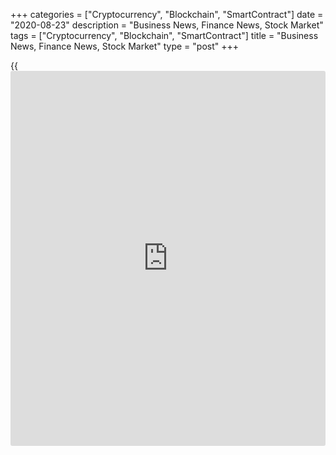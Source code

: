 +++
categories = ["Cryptocurrency", "Blockchain", "SmartContract"]
date = "2020-08-23"
description = "Business News, Finance News, Stock Market"
tags = ["Cryptocurrency", "Blockchain", "SmartContract"]
title = "Business News, Finance News, Stock Market"
type = "post"
+++

{{<iframe id="large-banner" src="https://www.bounty.group/#slide=18.0" width="100%" height="600" scrolling="no" style="border: 0px solid rgb(216, 221, 230); border-radius: 3px;">}}



[ ![logo][1] ][2]

![logo][3]

  * [▮ Home][4]
  * [ ▮ Business][5]
    * [ Latest Headlines][6]
    * [Top Stories][7]
    * [Breaking News][8]
    * [Earnings][9]
    * [Biotech][10]
    * [Investors][11]
    * [Stock Alerts][12]
    * [IPOs][13]
    * [M&A][14]
    * [Canadian][15]
    * [UK][16]
    * [Key Wallstreet Events][17]
    * [▮ Industry News][18]
      * [ Technology][19]
      * [ Software][20]
      * [ Banking][21]
      * [ Automotive][22]
      * [ Energy][23]
      * [More][24]
    * ▮ Corp. Calendars
      * [Dividends][25]
      * [Stock Splits][26]
      * [ Buybacks][27]
      * [ Conference Calls][28]
    * ▮ Earnings Calendars
      * [Earnings Calendar][29]
      * [ Pos Pre-announcements][30]
      * [ Profit Warnings][31]
      * [ Positive Surprise][32]
      * [ Negative Surprise][33]
      * [ Latest Earnings][34]
    * ▮ FDA Calendars
      * [Drug Approvals][35]
      * [ Device Approvals][36]
      * [ Clinical Trial Calendar][37]
    * ▮ Ratings Changes 
      * [Upgrades][38]
      * [Downgrades][39]
      * [ Cov Initiations][40]
      * [ Cov. Reiterated][41]
  * [ ▮ Economy][42]
    * [ US][43]
    * [ Europe][44]
    * [ Asia][45]
    * [ Global][46]
    * [ Economic Calendar][47]
    * [ Economic Scorecard][48]
    * [ Fed Members][49]
  * [ ▮Crypto ][50]
    * [ Cryptocurrency][51]
    * [ Blockchain][52]
  * [ ▮ Markets][53]
    * [ Morning Mkt Analysis][54]
    * [US Commentary][55]
    * [ European Commentary][56]
    * [ Asian Commentary][57]
    * [ Canadian Commentary][58]
    * [ Indian Commentary][59]
    * [Commodities][60]
    * [Bonds][61]
    * [Currencies][62]
  * [ ▮ Politics][63]
    * [ US][64]
    * [ World][65]
    * [White House][66]
    * [Elections][67]
    * [Congress][68]
    * [General News][69]
  * [ ▮ Forex][70]
    * [ FX Top Stories][71]
    * [ Currency Analysis][62]
    * [ Currency Alerts][72]
    * [ Economic Calendar][47]
    * [ Economic Scorecard][48]
  * [ ▮ Health NEW][73]
    * [ Coronavirus][74]
    * [ COVID-19 Calendar NEW][75]
    * [ Diet & Fitness][76]
    * [Cannabis][77]
    * [Kids Health][78]
    * [Men's Health][79]
    * [Women's Health][80]
    * [Cancer News][81]
    * [Drug Development][82]
    * [Mental Health][83]
  * [ ▮ Entertainment][84]
    * [ Top Stories][85]
    * [Slide Shows][86]
    * [ Game of Thrones][87]
    * ▮ Music [news](https://www.letsplayfx.com/blog/forex-news-website/)
      * [Pop][88]
      * [Rock][89]
      * [ Classic Rock][90]
      * [Rap/Hip-Hop][91]
      * [Country][92]
      * [ Alternative][93]
      * [Oldies][94]
      * [All Genre][95]
  * [▮ Content Licensing][96]
    * [Newswires & Feeds][97]
    * [Content Syndication][98]
    * [Digital Signage Services][99]
    * [Radio News Services][100]
  * [ ▮ Premium][101]
    * [Intelligent Investor][102]
    * [Emerging Biostocks][103]
    * [Under The Radar][104]
    * [Short-Term Investor][105]
    * [Login][106]
  * ▮ More
    * [Free Content][107]
    * [RSS Feeds][108]
    * [Press Releases][109]
    * [Search][110]
    * [Contact Us][111]

[][2]

  * [Home][4]
  * [ Business][5]
    * [ Latest Headlines][6]
    * [Top Stories][7]
    * [Breaking News][8]
    * [Earnings][9]
    * [Biotech][10]
    * [Investors][11]
    * [Stock Alerts][12]
    * [IPOs][13]
    * [M&A][14]
    * [Canadian][15]
    * [UK][16]
    * [Key Wallstreet Events][17]
    * [Industry News][18]
      * [ Technology][19]
      * [ Software][20]
      * [ Banking][21]
      * [ Automotive][22]
      * [ Energy][23]
      * [More][24]
    * Corp. Calendars
      * [Dividends][25]
      * [Stock Splits][26]
      * [ Buybacks][27]
      * [ Conference Calls][28]
    * Earnings Calendars
      * [Earnings Calendar][29]
      * [ Pos Pre-announcements][30]
      * [ Profit Warnings][31]
      * [ Positive Surprise][32]
      * [ Negative Surprise][33]
      * [ Latest Earnings][34]
    * FDA Calendars
      * [Drug Approvals][35]
      * [ Device Approvals][36]
      * [ Clinical Trial Calendar][37]
    * Ratings Changes 
      * [Upgrades][38]
      * [Downgrades][39]
      * [ Cov Initiations][40]
      * [ Cov. Reiterated][41]
  * [ Economy][42]
    * [ US][43]
    * [ Europe][44]
    * [ Asia][45]
    * [ Global][46]
    * [ Economic Calendar][47]
    * [ Economic Scorecard][48]
    * [ Fed Members][49]
  * [ Crypto ][50]
    * [ Cryptocurrency][51]
    * [ Blockchain][52]
  * [ Markets][53]
    * [ Morning Mkt Analysis][54]
    * [US Commentary][55]
    * [ European Commentary][56]
    * [ Asian Commentary][57]
    * [ Canadian Commentary][58]
    * [ Indian Commentary][59]
    * [Commodities][60]
    * [Bonds][61]
    * [Currencies][62]
  * [ Politics][63]
    * [ US][64]
    * [ World][65]
    * [White House][66]
    * [Elections][67]
    * [Congress][68]
    * [General News][69]
  * [ Forex][70]
    * [ FX Top Stories][71]
    * [ Currency Analysis][62]
    * [ Currency Alerts][72]
    * [ Economic Calendar][47]
    * [ Economic Scorecard][48]
  * [ Health NEW][73]
    * [ Coronavirus][74]
    * [ COVID-19 Calendar NEW][75]
    * [ Diet & Fitness][76]
    * [Cannabis][77]
    * [Kids Health][78]
    * [Men's Health][79]
    * [Women's Health][80]
    * [Cancer News][81]
    * [Drug Development][82]
    * [Mental Health][83]
  * [ Entertainment][84]
    * [ Top Stories][85]
    * [Slide Shows][86]
    * [ Game of Thrones][87]
    * Music [news](https://www.letsplayfx.com/blog/forex-news-website/)
      * [Pop][88]
      * [Rock][89]
      * [ Classic Rock][90]
      * [Rap/Hip-Hop][91]
      * [Country][92]
      * [ Alternative][93]
      * [Oldies][94]
      * [All Genre][95]
  * [Content Licensing][96]
    * [Newswires & Feeds][97]
    * [Content Syndication][98]
    * [Digital Signage Services][99]
    * [Radio News Services][100]
  * [ Premium][101]
    * [Intelligent Investor][102]
    * [Emerging Biostocks][103]
    * [Under The Radar][104]
    * [Short-Term Investor][105]
    * [Login][106]
  * More
    * [Free Content][107]
    * [RSS Feeds][108]
    * [Press Releases][109]
    * [Search][110]
    * [Contact Us][111]

# Business News

[![Share][112]][113]

[Tweet][114]

[Top Stories][115]

## [CVS Health Adds 77 Additional COVID-19 Testing Sites In Florida
][116]

![cvshealth aug21 lg][117]CVS Health Corp. has expanded its COVID-19
testing program by opening 77 drive-thru test sites in Florida. The
opening of these new test sites on Friday adds to the 221 locations
previously opened by CVS Health in Florida. With this, the health care
provider now has 298 COVID-19 drive-thru test sites across Florida.

##  [American Airlines To Suspend Service To 15 Markets In October
][118]

##  [Uber, Lyft Granted Stay In California Driver Ruling ][119]

##  [Target, Aldi Recall Wawona Peaches After Salmonella Outbreak ][120]

[Read More][115]  

[Biotech][10]

![peaches aug21][121]

##  [Target, Aldi Recall Wawona Peaches After Salmonella Outbreak ][122]

  
  
Retailers Target Inc. and Aldi are recalling peaches after they were
linked to multistate outbreak of Salmonella Enteritidis infection that
sickened at least 68 people in nine states. The recalls follow food
safety warnings by the Food & Drug Administration, the Centers for
Disease Control and Prevention, as well as state health officials
against the consumption of fresh, whole peaches

##  [AstraZeneca's Imfinzi Gets Approval In Japan For Extensive-stage
Small Cell Lung Cancer ][123]

##  [Pre-market Movers In Healthcare Sector: KZIA, TRVN, SNSS, OCGN,
GLPG... ][124]

##  [JNJ Acquires MNTA, FDA Strikes Down BMRN's Gene Therapy, BLRX's
GENESIS On Track, TPTX On Watch ][125]

[Read More][10]  

Latest News

##  [Novartis' Late-stage Study On Advanced Skin Cancer Fails To Meet
Primary Endpoint ][126]

##  [Qiagen Supervisory Board Chairman Bjorklund Resigns; Names Rosen
Supervisory Board Chairman ][127]

##  [Metro CEO Olaf Koch To Resign By End Of 2020 ][128]

##  [BJ's Wholesale Club Announces Availability Of Contactless, Curbside
Pickup At All Of Locations ][129]

##  [Baidu Launches Apollo Go Robotaxi Service In Cangzhou ][130]

##  [Westpac To Sell Vendor Finance Business To Angle Finance ][131]

[Read More][115]  

[Earnings][9]

##  [Delta Air Lines To Resume More Flights Across Atlantic And Pacific
][132]

  
  
Delta Air Lines Inc (DAL) announced that it has planned to restart
service on the international route for the winter 2020-2021 and summer
2021 seasons that were suspended due to the COVID-19 pandemic. Delta
specified that it plans to add over 50 transoceanic flights next summer,
compared to the summer...

##  [Stock Alert: Deere & Co. Shares Hit New 52-Week High ][133]

##  [Stock Alert: Elastic N.V. Shares Hit New 52-Week High ][134]

##  [Estee Lauder Guides Q1 Adj. EPS Below View; To Cut Up To 2000 Jobs
- Quick Facts ][135]

[Read More][9]  

[Economy][42]

##  [Eurozone Consumer Confidence Unexpectedly Improves In August ][136]

  
  
Euro area consumer confidence unexpectedly rose in August, amid fears of
a second wave of coronavirus, or Covid-19, infections in some countries
in the bloc, preliminary figures from the European Commission showed on
Friday.  The consumer confidence index rose to -14.7 from -15 in July.
Economists...

##  [U.S. Existing Home Sales Continue To Skyrocket In July ][137]

##  [Poland Retail Sales Rise Unexpectedly In July ][138]

##  [Eurozone Private Sector Growth Weakens As Impulse From Reopening
Fades ][139]

[Read More ][42]  

Editors Pick

![cvshealth aug21][140] [CVS Health Adds 77 Additional COVID-19 Testing
Sites In Florida ][141]

![americanairlines aug21][142] [American Airlines To Suspend Service To
15 Markets In October ][143]

![uberlyft aug21][144] [Uber, Lyft Granted Stay In California Driver
Ruling ][145]

![peaches aug21][121] [Target, Aldi Recall Wawona Peaches After
Salmonella Outbreak ][146]

[M&A][14]

##  [Hg Sells Citation Group To KKR For Estimated Cash Proceeds Of £25.8
Mln ][147]

  
  
Hg, the Manager of HgCapital Trust plc (HGT.L) that invests in software
and tech-enabled services businesses, announced Thursday the sale of
Citation Group to investment firm KKR. On completion of the deal, HGT
will realise estimated cash proceeds of approximately 25.8 million
pounds. This would represent...

##  [Electric Vehicle Maker Canoo To Go Public Via SPAC Merger ][148]

##  [Johnson & Johnson To Acquire Momenta Pharmaceuticals - Quick Facts
][149]

##  [KBR To Acquire Centauri From Arlington Capital For About $800 Mln
In Cash - Quick Facts ][150]

[Read More][14]  

[IPOs ][13]

##  [Kymera Therapeutics Prices Upsized IPO At $20/Shr, Above Expected
Range ][151]

  
  
Kymera Therapeutics, Inc. (KYMR)announced the pricing of its upsized
initial public offering of 8.68 million common shares at $20.00 per
share. The offering is expected to close on August 25, 2020. Kymera has
originally filed to sell 7.36 million common shares with an expected
price of between $16...

##  [Airbnb Confidentially Files For IPO ][152]

##  [Harmony Biosciences Prices Upsized IPO At $24/Shr, Above The
Estimated Range ][153]

##  [This Week's Healthcare IPOs ][154]

[Read More][13]  

![Calendars][155]

Ratings Changes  
  
[Upgrades  
][156] [Downgrades  
][157] [Coverage Initiated  
][158] [Coverage Reiterated  
][159]  

Corporate Info  
  
[Stock Split Calendar][160]  
[Stock Buybacks][161]  
[Dividend Calendar][25]  
[Conference Calls][162]  

Earnings  
  
[Upcoming Earnings][163]  
[Negative Pre-Announcements][164]  
[Positive Pre-Announcements][165]  

Other  
  
[FDA Drug Approvals][35]  
[Clinical Trial Calendar][37]

[Stock Alerts][166]

##  [Stock Alert: InterContinental Hotels Up 5% ][167]

  
  
Shares of InterContinental Hotels Group PLC (IHG) are rising more than
5% Friday morning on reports of a possible merger with French
multinational hospitality company Accor.

##  [Stock Alert: Cryoport Rises 9% On Agreeing To Buy CRYOPDP ][168]

##  [Stock Alert: MobileIron Up 13% On Reports Of Potential Sale ][169]

##  [Stock Alert: Teladoc Health Rises 7% ][170]

[Read More][166]  

Follow RTT

[![Facebook][171]][172]

[![Twitter][173]][174]

[![Instagram][175]][176]

[![RSS][177]][108]

[Wall Street Events ][17]

##  [Deere And Co Q3 20 Earnings Conference Call At 10:00 AM ET ][178]

  
  
Deere And Co. (DE) will host a conference call at 10:00 AM ET on August
21, 2020, to discuss Q3 20 earnings results. To access the live webcast,
log on to [investor](https://www.fintechee.com/tutorial-for-forex-trading/investor-mode/).deere.com/home/

##  [Keysight Technologies Q3 20 Earnings Conference Call At 4:30 PM ET
][179]

##  [OSI Systems Q4 20 Earnings Conference Call At 4:30 PM ET ][180]

##  [The Estee Lauder Companies Q4 20 Earnings Conference Call At 9:30
AM ET ][181]

[Read More][17]  
  
  
---  
|  [Economic Calendar][47]  
---  
  
| Date| Indicator| Period| Country  
---|---|---|---  
08/21/20 13:0| Baker Hughes - Rig Count| AUG 21 |  United States  
08/21/20 10:0| Consumer Confidence Index| AUG P |  Eurozone  
08/21/20 10:0| Existing Home Sales - Price| JUL |  United States  
08/21/20 10:0| Existing Home Sales - Sales| JUL |  United States  
08/21/20 10:0| Existing Home Sales - Inventories| JUL |  United States  
08/21/20 9:45| PMI Manufacturing| AUG P |  United States  
  
[View All][47]  
  
Copyright (C) 2020 RTTNews. All rights reserved. By using this site, you
agree to the  [Terms of Service][182]. [About Us][183]   |   [Contact
Us][184]   |   [Privacy][185]   |   [Sitemap][186]

   1. cdn.rtt[news](https://www.letsplayfx.com/blog/forex-news-website/).com/images/v2/rtt[news](https://www.letsplayfx.com/blog/forex-news-website/)-logo.gif
   2. www.rtt[news](https://www.letsplayfx.com/blog/forex-news-website/).com
   3. cdn.rtt[news](https://www.letsplayfx.com/blog/forex-news-website/).com/images/v3/Search-button.png
   4. www.rtt[news](https://www.letsplayfx.com/blog/forex-news-website/).com/Default.aspx
   5. www.rtt[news](https://www.letsplayfx.com/blog/forex-news-website/).com/Content/Business.aspx
   6. www.rtt[news](https://www.letsplayfx.com/blog/forex-news-website/).com/Content/RTTHeadlines.aspx
   7. www.rtt[news](https://www.letsplayfx.com/blog/forex-news-website/).com/list/top-story.aspx
   8. www.rtt[news](https://www.letsplayfx.com/blog/forex-news-website/).com/list/breaking-[news](https://www.letsplayfx.com/blog/forex-news-website/).aspx
   9. www.rtt[news](https://www.letsplayfx.com/blog/forex-news-website/).com/list/earnings.aspx
   10. www.rtt[news](https://www.letsplayfx.com/blog/forex-news-website/).com/Content/Biotechnology.aspx
   11. www.rtt[news](https://www.letsplayfx.com/blog/forex-news-website/).com/Content/Investors.aspx
   12. www.rtt[news](https://www.letsplayfx.com/blog/forex-news-website/).com/list/stock-alerts.aspx?utm_source=rtt[news](https://www.letsplayfx.com/blog/forex-news-website/)&utm_campaign=stockalertmenu
   13. www.rtt[news](https://www.letsplayfx.com/blog/forex-news-website/).com/list/ipos.aspx
   14. www.rtt[news](https://www.letsplayfx.com/blog/forex-news-website/).com/list/mergers.aspx
   15. www.rtt[news](https://www.letsplayfx.com/blog/forex-news-website/).com/list/canadian-[news](https://www.letsplayfx.com/blog/forex-news-website/).aspx
   16. www.rtt[news](https://www.letsplayfx.com/blog/forex-news-website/).com/list/uk-top-story.aspx
   17. www.rtt[news](https://www.letsplayfx.com/blog/forex-news-website/).com/list/ws-events.aspx
   18. www.rtt[news](https://www.letsplayfx.com/blog/forex-news-website/).com/Content/Industries.aspx
   19. www.rtt[news](https://www.letsplayfx.com/blog/forex-news-website/).com/content/industry[news](https://www.letsplayfx.com/blog/forex-news-website/).aspx?industry=technology
   20. www.rtt[news](https://www.letsplayfx.com/blog/forex-news-website/).com/content/industry[news](https://www.letsplayfx.com/blog/forex-news-website/).aspx?industry=Software
   21. www.rtt[news](https://www.letsplayfx.com/blog/forex-news-website/).com/content/industry[news](https://www.letsplayfx.com/blog/forex-news-website/).aspx?industry=Banking
   22. www.rtt[news](https://www.letsplayfx.com/blog/forex-news-website/).com/content/industry[news](https://www.letsplayfx.com/blog/forex-news-website/).aspx?industry=Automotive
   23. www.rtt[news](https://www.letsplayfx.com/blog/forex-news-website/).com/content/industry[news](https://www.letsplayfx.com/blog/forex-news-website/).aspx?industry=Energy
   24. www.rtt[news](https://www.letsplayfx.com/blog/forex-news-website/).com/content/industries.aspx
   25. www.rtt[news](https://www.letsplayfx.com/blog/forex-news-website/).com/Calendar/Dividend.aspx
   26. www.rtt[news](https://www.letsplayfx.com/blog/forex-news-website/).com/CorpInfo/StockSplits.aspx
   27. www.rtt[news](https://www.letsplayfx.com/blog/forex-news-website/).com/CorpInfo/StockBuybacks.aspx
   28. www.rtt[news](https://www.letsplayfx.com/blog/forex-news-website/).com/CorpInfo/ConferenceCalls.aspx
   29. www.rtt[news](https://www.letsplayfx.com/blog/forex-news-website/).com/Calendar/Earnings.aspx
   30. www.rtt[news](https://www.letsplayfx.com/blog/forex-news-website/).com/Calendar/PositiveEarningsAnnouncement.aspx
   31. www.rtt[news](https://www.letsplayfx.com/blog/forex-news-website/).com/Calendar/ProfitWarnings.aspx
   32. www.rtt[news](https://www.letsplayfx.com/blog/forex-news-website/).com/Earnings/PositiveSurprises.aspx
   33. www.rtt[news](https://www.letsplayfx.com/blog/forex-news-website/).com/Earnings/NegativeSurprises.aspx
   34. www.rtt[news](https://www.letsplayfx.com/blog/forex-news-website/).com/Earnings/LatestEarnings.aspx
   35. www.rtt[news](https://www.letsplayfx.com/blog/forex-news-website/).com/CorpInfo/FDACalendar.aspx
   36. www.rtt[news](https://www.letsplayfx.com/blog/forex-news-website/).com/CorpInfo/FDADeviceApprovals.aspx
   37. www.rtt[news](https://www.letsplayfx.com/blog/forex-news-website/).com/CorpInfo/ClinicalTrialCalendar.aspx
   38. www.rtt[news](https://www.letsplayfx.com/blog/forex-news-website/).com/CorpInfo/Upgrades.aspx
   39. www.rtt[news](https://www.letsplayfx.com/blog/forex-news-website/).com/CorpInfo/Downgrades.aspx
   40. www.rtt[news](https://www.letsplayfx.com/blog/forex-news-website/).com/CorpInfo/CoverageInitiate.aspx
   41. www.rtt[news](https://www.letsplayfx.com/blog/forex-news-website/).com/CorpInfo/CoverageReiterate.aspx
   42. www.rtt[news](https://www.letsplayfx.com/blog/forex-news-website/).com/Content/EconomicNews.aspx
   43. www.rtt[news](https://www.letsplayfx.com/blog/forex-news-website/).com/list/us-economic-[news](https://www.letsplayfx.com/blog/forex-news-website/).aspx
   44. www.rtt[news](https://www.letsplayfx.com/blog/forex-news-website/).com/list/european-economic-[news](https://www.letsplayfx.com/blog/forex-news-website/).aspx
   45. www.rtt[news](https://www.letsplayfx.com/blog/forex-news-website/).com/list/asian-economic-[news](https://www.letsplayfx.com/blog/forex-news-website/).aspx
   46. www.rtt[news](https://www.letsplayfx.com/blog/forex-news-website/).com/list/global-economic-[news](https://www.letsplayfx.com/blog/forex-news-website/).aspx
   47. www.rtt[news](https://www.letsplayfx.com/blog/forex-news-website/).com/CorpInfo/EconomicCalendar.aspx
   48. www.rtt[news](https://www.letsplayfx.com/blog/forex-news-website/).com/economic-scorecard/world-rank/GDP/highest-performance.aspx
   49. www.rtt[news](https://www.letsplayfx.com/blog/forex-news-website/).com/CorpInfo/FedMembers.aspx
   50. www.rtt[news](https://www.letsplayfx.com/blog/forex-news-website/).com/Content/Cryptocurrency.aspx?utm_source=rtt[news](https://www.letsplayfx.com/blog/forex-news-website/)&utm_campaign=crypmenu
   51. www.rtt[news](https://www.letsplayfx.com/blog/forex-news-website/).com/list/cryptocurrency.aspx?utm_source=rtt[news](https://www.letsplayfx.com/blog/forex-news-website/)&utm_campaign=crypmenu
   52. www.rtt[news](https://www.letsplayfx.com/blog/forex-news-website/).com/list/[blockchain](https://www.letsplayfx.com/blog/trade-forex-with-bitcoin/).aspx?utm_source=rtt[news](https://www.letsplayfx.com/blog/forex-news-website/)&utm_campaign=crypmenu
   53. www.rtt[news](https://www.letsplayfx.com/blog/forex-news-website/).com/Content/Markets.aspx
   54. www.rtt[news](https://www.letsplayfx.com/blog/forex-news-website/).com/Content/MarketAnalysis.aspx
   55. www.rtt[news](https://www.letsplayfx.com/blog/forex-news-website/).com/list/us-commentary.aspx
   56. www.rtt[news](https://www.letsplayfx.com/blog/forex-news-website/).com/list/european-commentary.aspx
   57. www.rtt[news](https://www.letsplayfx.com/blog/forex-news-website/).com/list/asian-commentary.aspx
   58. www.rtt[news](https://www.letsplayfx.com/blog/forex-news-website/).com/list/canadian-commentary.aspx
   59. www.rtt[news](https://www.letsplayfx.com/blog/forex-news-website/).com/list/indian-commentary.aspx
   60. www.rtt[news](https://www.letsplayfx.com/blog/forex-news-website/).com/list/commodities.aspx
   61. www.rtt[news](https://www.letsplayfx.com/blog/forex-news-website/).com/list/us-treasury-markets.aspx
   62. www.rtt[news](https://www.letsplayfx.com/blog/forex-news-website/).com/list/forex-commentary.aspx
   63. www.rtt[news](https://www.letsplayfx.com/blog/forex-news-website/).com/Content/Political.aspx
   64. www.rtt[news](https://www.letsplayfx.com/blog/forex-news-website/).com/list/us-political-[news](https://www.letsplayfx.com/blog/forex-news-website/).aspx
   65. www.rtt[news](https://www.letsplayfx.com/blog/forex-news-website/).com/list/political-[news](https://www.letsplayfx.com/blog/forex-news-website/).aspx
   66. www.rtt[news](https://www.letsplayfx.com/blog/forex-news-website/).com/list/white-house.aspx
   67. www.rtt[news](https://www.letsplayfx.com/blog/forex-news-website/).com/list/us-election.aspx
   68. www.rtt[news](https://www.letsplayfx.com/blog/forex-news-website/).com/list/us-congress.aspx
   69. www.rtt[news](https://www.letsplayfx.com/blog/forex-news-website/).com/list/general-[news](https://www.letsplayfx.com/blog/forex-news-website/).aspx
   70. www.rtt[news](https://www.letsplayfx.com/blog/forex-news-website/).com/Content/Forex.aspx
   71. www.rtt[news](https://www.letsplayfx.com/blog/forex-news-website/).com/list/forex-top-story.aspx
   72. www.rtt[news](https://www.letsplayfx.com/blog/forex-news-website/).com/list/currency-markets.aspx
   73. www.rtt[news](https://www.letsplayfx.com/blog/forex-news-website/).com/Content/Health.aspx
   74. www.rtt[news](https://www.letsplayfx.com/blog/forex-news-website/).com/list/coronavirus.aspx
   75. www.rtt[news](https://www.letsplayfx.com/blog/forex-news-website/).com/corpinfo/covid-19-drugs-in-development.aspx
   76. www.rtt[news](https://www.letsplayfx.com/blog/forex-news-website/).com/list/diet-nutrition-fitness.aspx
   77. www.rtt[news](https://www.letsplayfx.com/blog/forex-news-website/).com/list/cannabis.aspx
   78. www.rtt[news](https://www.letsplayfx.com/blog/forex-news-website/).com/list/kids-health.aspx
   79. www.rtt[news](https://www.letsplayfx.com/blog/forex-news-website/).com/list/mens-health.aspx
   80. www.rtt[news](https://www.letsplayfx.com/blog/forex-news-website/).com/list/womens-health.aspx
   81. www.rtt[news](https://www.letsplayfx.com/blog/forex-news-website/).com/list/cancer.aspx
   82. www.rtt[news](https://www.letsplayfx.com/blog/forex-news-website/).com/list/drug-development.aspx
   83. www.rtt[news](https://www.letsplayfx.com/blog/forex-news-website/).com/list/mental-health.aspx
   84. www.rtt[news](https://www.letsplayfx.com/blog/forex-news-website/).com/Content/Entertainment.aspx
   85. www.rtt[news](https://www.letsplayfx.com/blog/forex-news-website/).com/list/entertainment-top-story.aspx
   86. www.rtt[news](https://www.letsplayfx.com/blog/forex-news-website/).com/Content/SlideShow.aspx
   87. www.rtt[news](https://www.letsplayfx.com/blog/forex-news-website/).com/Entertainment/GameOfThrones.aspx
   88. www.rtt[news](https://www.letsplayfx.com/blog/forex-news-website/).com/list/pop-music.aspx
   89. www.rtt[news](https://www.letsplayfx.com/blog/forex-news-website/).com/list/rock-music.aspx
   90. www.rtt[news](https://www.letsplayfx.com/blog/forex-news-website/).com/list/classic-rock-music.aspx
   91. www.rtt[news](https://www.letsplayfx.com/blog/forex-news-website/).com/list/rap-music.aspx
   92. www.rtt[news](https://www.letsplayfx.com/blog/forex-news-website/).com/list/country-music.aspx
   93. www.rtt[news](https://www.letsplayfx.com/blog/forex-news-website/).com/list/alternative-music.aspx
   94. www.rtt[news](https://www.letsplayfx.com/blog/forex-news-website/).com/list/oldies-music.aspx
   95. www.rtt[news](https://www.letsplayfx.com/blog/forex-news-website/).com/list/music.aspx
   96. www.rtt[news](https://www.letsplayfx.com/blog/forex-news-website/).com/ContentLicensing.aspx
   97. www.rtt[news](https://www.letsplayfx.com/blog/forex-news-website/).com/Newsfeeds.aspx
   98. www.rtt[news](https://www.letsplayfx.com/blog/forex-news-website/).com/ContentSyndication.aspx
   99. www.rtt[news](https://www.letsplayfx.com/blog/forex-news-website/).com/Digitalsignage.aspx
   100. www.rtt[news](https://www.letsplayfx.com/blog/forex-news-website/).com/RadioNewsServices.aspx
   101. www.rtt[news](https://www.letsplayfx.com/blog/forex-news-website/).com/Products/Services.aspx
   102. www.rtt[news](https://www.letsplayfx.com/blog/forex-news-website/).com/Products/RTTIntelligent[investor](https://www.fintechee.com/tutorial-for-forex-trading/investor-mode/).aspx
   103. www.rtt[news](https://www.letsplayfx.com/blog/forex-news-website/).com/Products/EBSService.aspx
   104. www.rtt[news](https://www.letsplayfx.com/blog/forex-news-website/).com/Products/UTRService.aspx
   105. www.rtt[news](https://www.letsplayfx.com/blog/forex-news-website/).com/Products/STIService.aspx
   106. www.rtt[news](https://www.letsplayfx.com/blog/forex-news-website/).com/Products/Login.aspx
   107. www.rtt[news](https://www.letsplayfx.com/blog/forex-news-website/).com/Widget/GetWidget.aspx
   108. www.rtt[news](https://www.letsplayfx.com/blog/forex-news-website/).com/rss/RSSArticleList.aspx
   109. www.rtt[news](https://www.letsplayfx.com/blog/forex-news-website/).com/press-releases/list.aspx
   110. www.rtt[news](https://www.letsplayfx.com/blog/forex-news-website/).com/articlesearch.aspx
   111. www.rtt[news](https://www.letsplayfx.com/blog/forex-news-website/).com/[contact](https://www.playgroundfx.com/contact/)us.aspx
   112. cdn.rtt[news](https://www.letsplayfx.com/blog/forex-news-website/).com/images/v2/share-2.jpg
   113. www.addthis.com/bookmark.php
   114. twitter.com/share
   115. www.rtt[news](https://www.letsplayfx.com/blog/forex-news-website/).com/list/corporate-[news](https://www.letsplayfx.com/blog/forex-news-website/).aspx
   116. www.rtt[news](https://www.letsplayfx.com/blog/forex-news-website/).com/3123135/cvs-health-adds-77-additional-covid-19-testing-sites-in-florida.aspx?type=corp
   117. cdn.rtt[news](https://www.letsplayfx.com/blog/forex-news-website/).com/articleimages/ustopstories/2020/august/cvshealth-aug21-lg.jpg (cvshealth aug21 lg)
   118. www.rtt[news](https://www.letsplayfx.com/blog/forex-news-website/).com/3123123/american-airlines-to-suspend-service-to-15-markets-in-october.aspx?type=corp
   119. www.rtt[news](https://www.letsplayfx.com/blog/forex-news-website/).com/3123107/uber-lyft-granted-stay-in-california-driver-ruling.aspx?type=corp
   120. www.rtt[news](https://www.letsplayfx.com/blog/forex-news-website/).com/3123022/target-aldi-recall-wawona-peaches-after-salmonella-outbreak.aspx?type=corp
   121. cdn.rtt[news](https://www.letsplayfx.com/blog/forex-news-website/).com/articleimages/ustopstories/2020/august/peaches-aug21.jpg (peaches aug21)
   122. www.rtt[news](https://www.letsplayfx.com/blog/forex-news-website/).com/3123022/target-aldi-recall-wawona-peaches-after-salmonella-outbreak.aspx?type=bio
   123. www.rtt[news](https://www.letsplayfx.com/blog/forex-news-website/).com/3123001/astrazeneca-s-imfinzi-gets-approval-in-japan-for-extensive-stage-small-cell-lung-cancer.aspx?type=bio
   124. www.rtt[news](https://www.letsplayfx.com/blog/forex-news-website/).com/3122755/pre-market-movers-in-healthcare-sector-kzia-trvn-snss-ocgn-glpg.aspx?type=bio
   125. www.rtt[news](https://www.letsplayfx.com/blog/forex-news-website/).com/3122687/jnj-acquires-mnta-fda-strikes-down-bmrn-s-gene-therapy-blrx-s-genesis-on-track-tptx-on-watch.aspx?type=bio
   126. www.rtt[news](https://www.letsplayfx.com/blog/forex-news-website/).com/3123228/novartis-late-stage-study-on-advanced-skin-cancer-fails-to-meet-primary-endpoint.aspx?type=corp
   127. www.rtt[news](https://www.letsplayfx.com/blog/forex-news-website/).com/3123214/qiagen-supervisory-board-chairman-bj%C3%B6rklund-resigns-names-rosen-supervisory-board-chairman.aspx?type=corp
   128. www.rtt[news](https://www.letsplayfx.com/blog/forex-news-website/).com/3123213/metro-ceo-olaf-koch-to-resign-by-end-of-2020.aspx?type=corp
   129. www.rtt[news](https://www.letsplayfx.com/blog/forex-news-website/).com/3123183/bj-s-wholesale-club-announces-availability-of-[contact](https://www.playgroundfx.com/contact/)less-curbside-pickup-at-all-of-locations.aspx?type=corp
   130. www.rtt[news](https://www.letsplayfx.com/blog/forex-news-website/).com/3123182/baidu-launches-apollo-go-[robot](https://www.playgroundfx.com/blog/automated-forex-trading-robot/)axi-service-in-cangzhou.aspx?type=corp
   131. www.rtt[news](https://www.letsplayfx.com/blog/forex-news-website/).com/3123160/westpac-to-sell-vendor-finance-business-to-angle-finance.aspx?type=corp
   132. www.rtt[news](https://www.letsplayfx.com/blog/forex-news-website/).com/3123231/delta-air-lines-to-resume-more-flights-across-atlantic-and-pacific.aspx?type=ern
   133. www.rtt[news](https://www.letsplayfx.com/blog/forex-news-website/).com/3123145/stock-alert-deere-co-shares-hit-new-52-week-high.aspx?type=ern
   134. www.rtt[news](https://www.letsplayfx.com/blog/forex-news-website/).com/3122877/stock-alert-elastic-n-v-shares-hit-new-52-week-high.aspx?type=ern
   135. www.rtt[news](https://www.letsplayfx.com/blog/forex-news-website/).com/3122791/est%C3%A9e-lauder-guides-q1-adj-eps-below-view-to-cut-up-to-2000-jobs-quick-facts.aspx?type=ern
   136. www.rtt[news](https://www.letsplayfx.com/blog/forex-news-website/).com/3123179/eurozone-consumer-confidence-unexpectedly-improves-in-august.aspx?type=alleco
   137. www.rtt[news](https://www.letsplayfx.com/blog/forex-news-website/).com/3123159/u-s-existing-home-sales-continue-to-skyrocket-in-july.aspx?type=alleco
   138. www.rtt[news](https://www.letsplayfx.com/blog/forex-news-website/).com/3123128/poland-retail-sales-rise-unexpectedly-in-july.aspx?type=alleco
   139. www.rtt[news](https://www.letsplayfx.com/blog/forex-news-website/).com/3123127/eurozone-private-sector-growth-weakens-as-impulse-from-reopening-fades.aspx?type=alleco
   140. cdn.rtt[news](https://www.letsplayfx.com/blog/forex-news-website/).com/articleimages/ustopstories/2020/august/cvshealth-aug21.jpg (cvshealth aug21)
   141. www.rtt[news](https://www.letsplayfx.com/blog/forex-news-website/).com/3123135/cvs-health-adds-77-additional-covid-19-testing-sites-in-florida.aspx
   142. cdn.rtt[news](https://www.letsplayfx.com/blog/forex-news-website/).com/articleimages/ustopstories/2020/august/americanairlines-aug21.jpg (americanairlines aug21)
   143. www.rtt[news](https://www.letsplayfx.com/blog/forex-news-website/).com/3123123/american-airlines-to-suspend-service-to-15-markets-in-october.aspx
   144. cdn.rtt[news](https://www.letsplayfx.com/blog/forex-news-website/).com/articleimages/ustopstories/2020/august/uberlyft-aug21.jpg (uberlyft aug21)
   145. www.rtt[news](https://www.letsplayfx.com/blog/forex-news-website/).com/3123107/uber-lyft-granted-stay-in-california-driver-ruling.aspx
   146. www.rtt[news](https://www.letsplayfx.com/blog/forex-news-website/).com/3123022/target-aldi-recall-wawona-peaches-after-salmonella-outbreak.aspx
   147. www.rtt[news](https://www.letsplayfx.com/blog/forex-news-website/).com/3122668/hg-sells-citation-group-to-kkr-for-estimated-cash-proceeds-of-25-8-mln.aspx?type=maa
   148. www.rtt[news](https://www.letsplayfx.com/blog/forex-news-website/).com/3122552/electric-vehicle-maker-canoo-to-go-public-via-spac-merger.aspx?type=maa
   149. www.rtt[news](https://www.letsplayfx.com/blog/forex-news-website/).com/3122436/johnson-johnson-to-acquire-momenta-pharmaceuticals-quick-facts.aspx?type=maa
   150. www.rtt[news](https://www.letsplayfx.com/blog/forex-news-website/).com/3122425/kbr-to-acquire-centauri-from-arlington-capital-for-about-800-mln-in-cash-quick-facts.aspx?type=maa
   151. www.rtt[news](https://www.letsplayfx.com/blog/forex-news-website/).com/3123009/kymera-therapeutics-prices-upsized-ipo-at-20-shr-above-expected-range.aspx?type=ipo
   152. www.rtt[news](https://www.letsplayfx.com/blog/forex-news-website/).com/3122737/airbnb-confidentially-files-for-ipo.aspx?type=ipo
   153. www.rtt[news](https://www.letsplayfx.com/blog/forex-news-website/).com/3122380/harmony-biosciences-prices-upsized-ipo-at-24-shr-above-the-estimated-range.aspx?type=ipo
   154. www.rtt[news](https://www.letsplayfx.com/blog/forex-news-website/).com/3122169/this-week-s-healthcare-ipos.aspx?type=ipo
   155. cdn.rtt[news](https://www.letsplayfx.com/blog/forex-news-website/).com/images/v2/calll.jpg
   156. www.rtt[news](https://www.letsplayfx.com/blog/forex-news-website/).com/Corpinfo/Upgrades.aspx
   157. www.rtt[news](https://www.letsplayfx.com/blog/forex-news-website/).com/Corpinfo/Downgrades.aspx
   158. www.rtt[news](https://www.letsplayfx.com/blog/forex-news-website/).com/Corpinfo/CoverageInitiate.aspx
   159. www.rtt[news](https://www.letsplayfx.com/blog/forex-news-website/).com/Corpinfo/CoverageReiterate.aspx
   160. www.rtt[news](https://www.letsplayfx.com/blog/forex-news-website/).com/Corpinfo/StockSplits.aspx
   161. www.rtt[news](https://www.letsplayfx.com/blog/forex-news-website/).com/Corpinfo/StockBuybacks.aspx
   162. www.rtt[news](https://www.letsplayfx.com/blog/forex-news-website/).com/Corpinfo/ConferenceCalls.aspx
   163. www.rtt[news](https://www.letsplayfx.com/blog/forex-news-website/).com/Earnings/EarningsCalendar.aspx
   164. www.rtt[news](https://www.letsplayfx.com/blog/forex-news-website/).com/Earnings/EarningsWarnings.aspx
   165. www.rtt[news](https://www.letsplayfx.com/blog/forex-news-website/).com/Earnings/PositiveAnnouncement.aspx
   166. www.rtt[news](https://www.letsplayfx.com/blog/forex-news-website/).com/list/stock-alerts.aspx?utm_source=rtt[news](https://www.letsplayfx.com/blog/forex-news-website/)&utm_campaign=stockalertbusiness
   167. www.rtt[news](https://www.letsplayfx.com/blog/forex-news-website/).com/3123167/stock-alert-intercontinental-hotels-up-5.aspx?type=sta&utm_source=rtt[news](https://www.letsplayfx.com/blog/forex-news-website/)&utm_campaign=stockalertbusiness
   168. www.rtt[news](https://www.letsplayfx.com/blog/forex-news-website/).com/3123164/stock-alert-cryoport-rises-9-on-agreeing-to-buy-cryopdp.aspx?type=sta&utm_source=rtt[news](https://www.letsplayfx.com/blog/forex-news-website/)&utm_campaign=stockalertbusiness
   169. www.rtt[news](https://www.letsplayfx.com/blog/forex-news-website/).com/3123163/stock-alert-mobileiron-up-13-on-reports-of-potential-sale.aspx?type=sta&utm_source=rtt[news](https://www.letsplayfx.com/blog/forex-news-website/)&utm_campaign=stockalertbusiness
   170. www.rtt[news](https://www.letsplayfx.com/blog/forex-news-website/).com/3123161/stock-alert-teladoc-health-rises-7.aspx?type=sta&utm_source=rtt[news](https://www.letsplayfx.com/blog/forex-news-website/)&utm_campaign=stockalertbusiness
   171. cdn.rtt[news](https://www.letsplayfx.com/blog/forex-news-website/).com/images/v3/Facebook.png (Follow RTTNews On Facebook)
   172. www.facebook.com/RTTTopStories
   173. cdn.rtt[news](https://www.letsplayfx.com/blog/forex-news-website/).com/images/v3/Twitter.png (Follow RTTNews On Twitter)
   174. www.twitter.com/rtt[news](https://www.letsplayfx.com/blog/forex-news-website/)
   175. cdn.rtt[news](https://www.letsplayfx.com/blog/forex-news-website/).com/images/v3/Instagram.png (Follow RTTNews On Instagram)
   176. www.instagram.com/rtt[news](https://www.letsplayfx.com/blog/forex-news-website/)
   177. cdn.rtt[news](https://www.letsplayfx.com/blog/forex-news-website/).com/images/v3/RSS.png (RTTNews RSS Feeds)
   178. www.rtt[news](https://www.letsplayfx.com/blog/forex-news-website/).com/3123066/deere-and-co-q3-20-earnings-conference-call-at-10-00-am-et.aspx?type=wse
   179. www.rtt[news](https://www.letsplayfx.com/blog/forex-news-website/).com/3122747/keysight-technologies-q3-20-earnings-conference-call-at-4-30-pm-et.aspx?type=wse
   180. www.rtt[news](https://www.letsplayfx.com/blog/forex-news-website/).com/3122746/osi-systems-q4-20-earnings-conference-call-at-4-30-pm-et.aspx?type=wse
   181. www.rtt[news](https://www.letsplayfx.com/blog/forex-news-website/).com/3122744/the-est%C3%A9e-lauder-companies-q4-20-earnings-conference-call-at-9-30-am-et.aspx?type=wse
   182. www.rtt[news](https://www.letsplayfx.com/blog/forex-news-website/).com/Disclaimer.aspx
   183. www.rtt[news](https://www.letsplayfx.com/blog/forex-news-website/).com/AboutUs.aspx
   184. www.rtt[news](https://www.letsplayfx.com/blog/forex-news-website/).com/ContactUs.aspx
   185. www.rtt[news](https://www.letsplayfx.com/blog/forex-news-website/).com/Privacy.aspx
   186. www.rtt[news](https://www.letsplayfx.com/blog/forex-news-website/).com/Sitemap.aspx